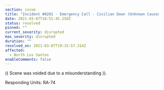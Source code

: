 ```yaml
---
section: issue
title: "Incident #0201 - Emergency Call - Civilian Down (Unknown Causes)"
date: 2021-03-07T18:51:45.258Z
status: resolved
pinned: ""
current_severity: disrupted
max_severity: disrupted
duration: ""
resolved_on: 2021-03-07T19:15:57.314Z
affected:
  - North Los Santos
enableComments: false
---
```

(( Scene was voided due to a misunderstanding )).

Responding Units: RA-74
